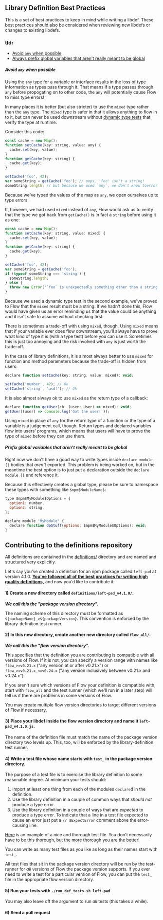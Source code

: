 ## Library Definition Best Practices

This is a set of best practices to keep in mind while writing a libdef. These 
best practices should also be considered when reviewing new libdefs or changes
to existing libdefs.

### tldr

* [Avoid `any` when possible](#avoid-any-when-possible)
* [Always prefix global variables that aren't really meant to be global](#prefix-global-variables-that-arent-really-meant-to-be-global)

##### Avoid `any` when possible

Using the `any` type for a variable or interface results in the loss of type information as types pass through it. That means if a type passes through `any` before propogating on to other code, the `any` will potentially cause Flow to miss type errors!

In many places it is better (but also stricter) to use the `mixed` type rather than the `any` type. The `mixed` type is safer in that it allows anything to flow in to it, but can never be used downstream without [dynamic type tests](https://flowtype.org/docs/dynamic-type-tests.html#_) that verify the type at runtime.

Consider this code:

```js
const cache = new Map();
function setCache(key: string, value: any) {
  cache.set(key, value);
}
function getCache(key: string) {
  cache.get(key);
}

setCache('foo', 42);
var someString = getCache('foo'); // oops, 'foo' isn't a string!
someString.length; // but because we used `any`, we don't know toerror here!
```

Because we've typed the values of the map as `any`, we open ourselves up to type errors:

If, however, we had used `mixed` instead of `any`, Flow would ask us to verify that the type we got back from `getCache()` is in fact a `string` before using it as one:

```js
const cache = new Map();
function setCache(key: string, value: mixed) {
  cache.set(key, value);
}
function getCache(key: string) {
  cache.get(key);
}

setCache('foo', 42);
var someString = getCache('foo');
if (typeof someString === 'string') {
  someString.length;
} else {
  throw new Error('`foo` is unexpectedly something other than a string!');
}
```

Because we used a dynamic type test in the second example, we've proved to Flow that the `mixed` result must be a string. If we hadn't done this, Flow would have given us an error reminding us that the value could be anything and it isn't safe to assume without checking first.

There is sometimes a trade-off with using `mixed`, though. Using `mixed` means that if your variable ever does flow downstream, you'll always have to prove what kind of type it is (with a type test) before you can use it. Sometimes this is just too annoying and the risk involved with `any` is just worth the trade-off.

In the case of library definitions, it is almost always better to use `mixed` for function and method parameters because the trade-off is hidden from users:

```js
declare function setCache(key: string, value: mixed): void;

setCache('number', 42); // Ok
setCache('string', 'asdf'); // Ok
```

It is also almost always ok to use `mixed` as the return type of a callback:

```js
declare function getUser(cb: (user: User) => mixed): void;
getUser((user) => console.log('Got the user!'));
```

Using `mixed` in place of `any` for the return type of a function or the type of a variable is a judgement call, though. Return types and declared variables flow into users' programs, which means that users will have to prove the type of `mixed` before they can use them.

##### Prefix global variables that aren't really meant to be global

Right now we don't have a good way to write types inside `declare module {}` bodies that *aren't* exported. This problem is being worked on, but in the meantime the best option is to just put a declaration outside the `declare module {}` and reference it.

Because this effectively creates a global type, please be sure to namespace these types with something like `$npm$ModuleName$`:

```js
type $npm$MyModule$Options = {
  option1: number,
  option2: string,
};

declare module "MyModule" {
  declare function doStuff(options: $npm$MyModule$Options): void;
}
```

## Contributing to the definitions repository

All definitions are contained in the [definitions/](https://github.com/flowtype/flow-typed/tree/master/definitions) 
directory and are named and structured very explicitly.

Let's say you've created a definition for an npm package called `left-pad` at 
version 4.1.0. **[You've followed all of the 
best practices for writing high quality definitions,](https://github.com/flowtype/flow-typed/issues/13#issuecomment-214892914)**
and now you'd like to contribute it:

#### 1) Create a new directory called `definitions/left-pad_v4.1.0/`. 

***We call this the "package version directory".***

The naming scheme of this directory must be formatted as
`${packageName}_v${packageVersion}`. This convention is enforced by the
library-definition test runner.

#### 2) In this new directory, create another new directory called `flow_all/`.

***We call this the "flow version directory".***

This specifies that the definition you are contributing is compatible with all 
versions of Flow. If it is not, you can specify a version range with names like 
`flow_>=v0.21.x` ("any version at or after v0.21.x") or 
`flow_>=v0.21.x_<=v0.24.x` ("any version inclusively between v0.21.x and 
v0.24.x").

If you aren't sure which versions of Flow your definition is compatible with, 
start with `flow_all` and the test runner (which we'll run in a later step) will
tell us if there are problems in some versions of Flow.

You may create multiple flow version directories to target different versions of
Flow if necessary.

#### 3) Place your libdef inside the flow version directory and name it `left-pad_v4.1.0.js`.

The name of the definition file must match the name of the package version 
directory two levels up. This, too, will be enforced by the library-definition
test runner.

#### 4) Write a test file whose name starts with `test_` in the package version directory.

The purpose of a test file is to exercise the library definition to some 
reasonable degree. At minimum your tests should:

1. Import at least one thing from each of the modules `declare`d in the 
   definition.
1. Use the library definition in a couple of common ways that *should not* 
   produce a type error.
1. Use the library definition in a couple of ways that are *expected* to produce
   a type error. To indicate that a line in a test file expected to cause an 
   error just put a `// $ExpectError` comment above the error-causing line.

[Here](https://github.com/flowtype/flow-typed/blob/master/definitions/npm/highlight.js_v8.x.x/test_highlight.js-v8.js) 
is an example of a nice and thorough test file. You don't necessarily have to be
this thorough, but the more thorough you are the better!

You can write as many test files as you like as long as their names start with
`test_`. 

All test files that sit in the package version directory will be run by
the test-runner for *all* versions of Flow the package version supports. If you 
ever need to write a test for a particular version of Flow, you can put the 
`test_` file in the appropriate flow version directory.

#### 5) Run your tests with `./run_def_tests.sh left-pad`

You may also leave off the argument to run *all* tests (this takes a while).

#### 6) Send a pull request
